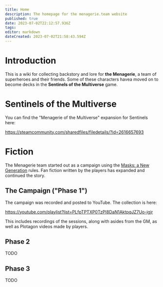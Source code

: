 ```yaml
---
title: Home
description: The homepage for the menagerie.team website
published: true
date: 2023-07-02T22:12:57.936Z
tags: 
editor: markdown
dateCreated: 2023-07-02T21:58:43.594Z
---
```


# Introduction

This is a wiki for collecting backstory and lore for **the Menagerie**, a team of superheroes and their friends. Some of these characters havea moved on to become decks in the **Sentinels of the Multiverse** game.

# Sentinels of the Multiverse

You can find the "Menagerie of the Multiverse" expansion for Sentinels here:

https://steamcommunity.com/sharedfiles/filedetails/?id=2616657693

# Fiction

The Menagerie team started out as a campaign using the [Masks: a New Generation](https://magpiegames.com/pages/masks) rules. Fan fiction written by the players has expanded and continued the story.

## The Campaign ("Phase 1")

The campaign was recorded and posted to YouTube. The collection is here:

https://youtube.com/playlist?list=PLfpTPTXP0TzPI8DaN1AktpqJZ7Uo-igjr

This includes recordings of the sessions, along with asides from the GM, as well as Plotagon videos made by players.

## Phase 2

TODO

## Phase 3

TODO